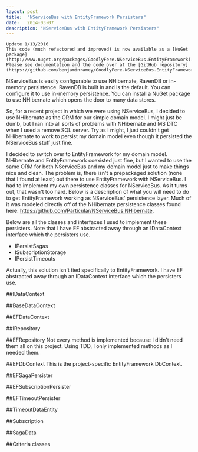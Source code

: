 ```yaml
---
layout: post
title:  "NServiceBus with EntityFramework Persisters"
date:   2014-03-07
description: "NServiceBus with EntityFramework Persisters"
---
```


    Update 1/13/2016
    This code (much refactored and improved) is now available as a [NuGet package](http://www.nuget.org/packages/GoodlyFere.NServiceBus.EntityFramework).
    Please see documentation and the code over at the [GitHub repository](https://github.com/benjaminramey/GoodlyFere.NServiceBus.EntityFramework).

NServiceBus is easily configurable to use NHibernate, RavenDB or in-memory persistence. RavenDB is built in and is the default. You can configure it to use in-memory persistence. You can install a NuGet package to use NHibernate which opens the door to many data stores.

So, for a recent project in which we were using NServiceBus, I decided to use NHibernate as the ORM for our simple domain model. I might just be dumb, but I ran into all sorts of problems with NHibernate and MS DTC when I used a remove SQL server. Try as I might, I just couldn't get NHibernate to work to persist my domain model even though it persisted the NServiceBus stuff just fine.

I decided to switch over to EntityFramework for my domain model. NHibernate and EntityFramework coexisted just fine, but I wanted to use the same ORM for both NServiceBus and my domain model just to make things nice and clean. The problem is, there isn't a prepackaged solution (none that I found at least) out there to use EntityFramework with NServiceBus. I had to implement my own persistence classes for NServiceBus. As it turns out, that wasn't too hard. Below is a description of what you will need to do to get EntityFramework working as NServiceBus' persistence layer. Much of it was modeled directly off of the NHibernate persistence classes found here: https://github.com/Particular/NServiceBus.NHibernate.

Below are all the classes and interfaces I used to implement these persisters. Note that I have EF abstracted away through an IDataContext interface which the persisters use.

 - IPersistSagas
 - ISubscriptionStorage
 - IPersistTimeouts

Actually, this solution isn't tied specifically to EntityFramework.  I have EF abstracted away through an IDataContext interface which the persisters use.

##IDataContext
<script src="https://gist.github.com/benjaminramey/9421173.js" type="text/javascript">
</script>

##BaseDataContext
<script src="https://gist.github.com/benjaminramey/9421291.js">
</script>

##EFDataContext
<script src="https://gist.github.com/benjaminramey/9421303.js">
</script>

##IRepository
<script src="https://gist.github.com/benjaminramey/9421272.js">
</script>

##EFRepository
Not every method is implemented because I didn't need them all on this project. Using TDD, I only implemented methods as I needed them.
<script src="https://gist.github.com/benjaminramey/9421323.js">
</script>

##EFDbContext
This is the project-specific EntityFramework DbContext.
<script src="https://gist.github.com/benjaminramey/9421353.js">
</script>

##EFSagaPersister
<script src="https://gist.github.com/benjaminramey/9421364.js">
</script>

##EFSubscriptionPersister
<script src="https://gist.github.com/benjaminramey/9421372.js">
</script>

##EFTimeoutPersister
<script src="https://gist.github.com/benjaminramey/9421383.js">
</script>

##TimeoutDataEntity
<script src="https://gist.github.com/benjaminramey/9421403.js">
</script>

##Subscription
<script src="https://gist.github.com/benjaminramey/9421461.js">
</script>

##SagaData
<script src="https://gist.github.com/benjaminramey/9421470.js">
</script>

##Criteria classes
<script src="https://gist.github.com/benjaminramey/9421428.js">
</script>
